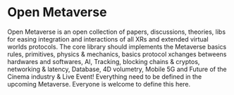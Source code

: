 # Open Metaverse
Open Metaverse is an open collection of papers, discussions, theories, libs for easing integration and interactions of all XRs and extended virtual worlds protocols. The core library should implements the Metaverse basics rules, primitives, physics & mechanics, basics protocol xchanges betweens hardwares and softwares, AI, Tracking, blocking chains & cryptos, networking & latency, Database, 4D volumetry, Mobile 5G and Future of the Cinema industry & Live Event! Everything need to be defined in the upcoming Metaverse. Everyone is welcome to define this here.
